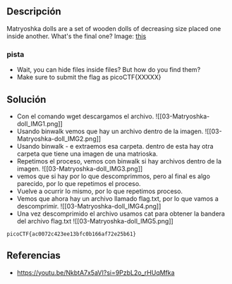 
## Descripción 

Matryoshka dolls are a set of wooden dolls of decreasing size placed one inside another. What's the final one? Image: [this](https://mercury.picoctf.net/static/f6cc2560a70b1ea811c151accba5390f/dolls.jpg)
### pista

- Wait, you can hide files inside files? But how do you find them?
- Make sure to submit the flag as picoCTF{XXXXX}
## Solución

- Con el comando wget descargamos el archivo.
![[03-Matryoshka-doll_IMG1.png]]
- Usando binwalk vemos que hay un archivo dentro de la imagen.
![[03-Matryoshka-doll_IMG2.png]]
- Usando binwalk - e extraemos esa carpeta. dentro de esta hay otra carpeta que tiene una imagen de una matrioska.
- Repetimos el proceso, vemos con binwalk si hay archivos dentro de la imagen.
![[03-Matryoshka-doll_IMG3.png]]
- vemos que si hay por lo que descomprimmos, pero al final es algo parecido, por lo que repetimos el proceso.
- Vuelve a ocurrir lo mismo, por lo que repetimos proceso.
- Vemos que ahora hay un archivo llamado flag.txt, por lo que vamos a descomprimir.
![[03-Matryoshka-doll_IMG4.png]]
- Una vez descomprimido el archivo usamos cat para obtener la bandera del archivo flag.txt
![[03-Matryoshka-doll_IMG5.png]]



```
picoCTF{ac0072c423ee13bfc0b166af72e25b61} 
```
## Referencias

- https://youtu.be/NkbtA7x5aVI?si=9PzbL2o_rHUqMfka